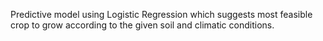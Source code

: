 Predictive model using Logistic Regression which suggests most feasible crop to grow according to the given soil and climatic conditions.
